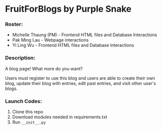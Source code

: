 # FruitForBlogs by Purple Snake

### Roster:
* Michelle Thaung (PM) - Frontend HTML files and Database Interactions
* Pak Ming Lau - Webpage interactions
* Yi Ling Wu - Frontend HTML files and Database Interactions

### Description:
A blog page! What more do you want?

Users must register to use this blog and users are able to create their own blog, update their blog with entries, edit past entries, and visit other user's blogs.

### Launch Codes:
1. Clone this repo
2. Download modules needed in requirements.txt
3. Run `__init__.py`
